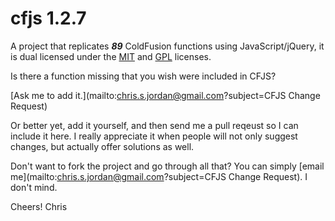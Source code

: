 cfjs 1.2.7
====

A project that replicates _**89**_ ColdFusion functions using JavaScript/jQuery, it is dual licensed under the [MIT](http://www.opensource.org/licenses/mit-license.php) and [GPL](http://www.gnu.org/licenses/gpl.html) licenses.

Is there a function missing that you wish were included in CFJS? 

[Ask me to add it.](mailto:chris.s.jordan@gmail.com?subject=CFJS Change Request)

Or better yet, add it yourself, and then send me a pull reqeust so I can include it here. I really appreciate it when people will not only suggest changes, but actually offer solutions as well. 

Don't want to fork the project and go through all that? You can simply [email me](mailto:chris.s.jordan@gmail.com?subject=CFJS Change Request). I don't mind.

Cheers!
Chris 
